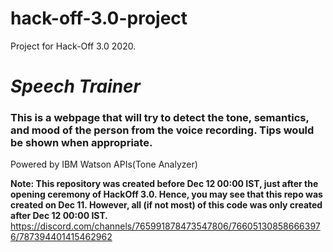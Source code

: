 # hack-off-3.0-project
Project for Hack-Off 3.0 2020.
# _Speech Trainer_ 
### This is a webpage that will try to detect the tone, semantics, and mood of the person from the voice recording. Tips would be shown when appropriate.

Powered by IBM Watson APIs(Tone Analyzer)

**Note: This repository was created before Dec 12 00:00 IST, just after the opening ceremony of HackOff 3.0. Hence, you may see that this repo was created on Dec 11. However, all (if not most) of this code was only created after Dec 12 00:00 IST.**
https://discord.com/channels/765991878473547806/766051308586663976/787394401415462962
